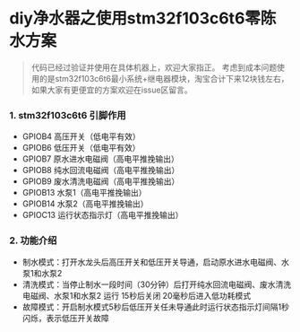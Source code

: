 # diy净水器之使用stm32f103c6t6零陈水方案

> 代码已经过验证并使用在具体机器上，欢迎大家指正。
> 考虑到成本问题使用的是stm32f103c6t6最小系统+继电器模块，淘宝合计下来12块钱左右，如果大家有更便宜的方案欢迎在issue区留言。

### 1. stm32f103c6t6 引脚作用
  - GPIOB4 高压开关（低电平有效）
  - GPIOB6 低压开关（低电平有效）
  - GPIOB7 原水进水电磁阀（高电平推挽输出）
  - GPIOB8 纯水回流电磁阀（高电平推挽输出）
  - GPIOB9 废水清洗电磁阀（高电平推挽输出）
  - GPIOB13 水泵1（高电平推挽输出）
  - GPIOB14 水泵2（高电平推挽输出）
  - GPIOC13 运行状态指示灯（高电平推挽输出）

### 2. 功能介绍
  - 制水模式：打开水龙头后高压开关和低压开关导通，启动原水进水电磁阀、水泵1和水泵2
  - 清洗模式：当停止制水一段时间（30分钟）后打开纯水回流电磁阀、废水清洗电磁阀、水泵1和水泵2 运行 15秒后关闭 20毫秒后进入低功耗模式
  - 故障模式：开启制水模式5秒后低压开关任未导通此时运行状态指示灯间隔1秒闪烁，表示低压开关故障
